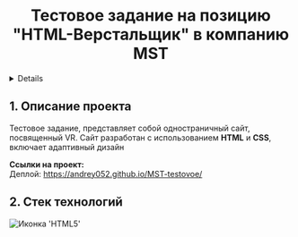 <h1 align="center">Тестовое задание на позицию "HTML-Верстальщик" в компанию MST</h1>

<a name="summary">
  <details>
    <summary>Оглавление</summary>
    <ol>
      <li><a href="#project-description">Описание проекта</a></li>
      <li><a href="#technologies">Стек технологий</a></li>      
    </ol>
  </details>
</a>

<a name="project-description"><h2>1. Описание проекта</h2></a>
Тестовое задание, представляет собой одностраничный сайт, посвященный VR. Сайт разработан с использованием **HTML** и **CSS**, включает адаптивный дизайн

<b>Ссылки на проект:</b>
<br>
Деплой: https://andrey052.github.io/MST-testovoe/
<br>

<a name="technologies"><h2>2. Стек технологий</h2></a>
<span>
    <img src="https://img.shields.io/badge/HTML5-E34F26?style=for-the-badge&logo=html5&logoColor=white" alt="Иконка 'HTML5'">
</span>
